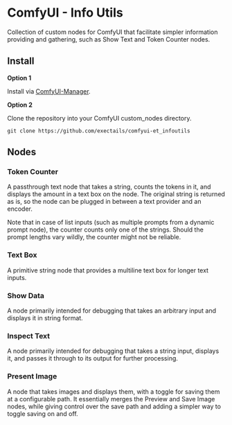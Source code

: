 ComfyUI - Info Utils
=============================================================================

Collection of custom nodes for ComfyUI that facilitate simpler information
providing and gathering, such as Show Text and Token Counter nodes.

Install
-----------------------------------------------------------------------------

**Option 1**

Install via [ComfyUI-Manager][1].

**Option 2**

Clone the repository into your ComfyUI custom_nodes directory.
```text
git clone https://github.com/exectails/comfyui-et_infoutils
```

Nodes
-----------------------------------------------------------------------------

### Token Counter

A passthrough text node that takes a string, counts the tokens in it,
and displays the amount in a text box on the node. The original string
is returned as is, so the node can be plugged in between a text provider
and an encoder.

Note that in case of list inputs (such as multiple prompts from a dynamic
prompt node), the counter counts only one of the strings. Should the prompt
lengths vary wildly, the counter might not be reliable.

### Text Box

A primitive string node that provides a multiline text box for longer
text inputs.

### Show Data

A node primarily intended for debugging that takes an arbitrary input
and displays it in string format.

### Inspect Text

A node primarily intended for debugging that takes a string input,
displays it, and passes it through to its output for further processing.

### Present Image

A node that takes images and displays them, with a toggle for saving them
at a configurable path. It essentially merges the Preview and Save Image
nodes, while giving control over the save path and adding a simpler way
to toggle saving on and off.


[1]: https://github.com/ltdrdata/ComfyUI-Manager
